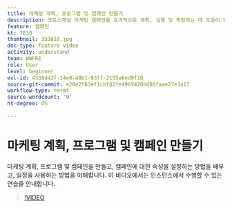 ```yaml
---
title: 마케팅 계획, 프로그램 및 캠페인 만들기
description: 크로스채널 마케팅 캠페인을 효과적으로 계획, 실행 및 측정하는 데 도움이 되는 Adobe Campaign의 주요 개념을 이해합니다.
feature: 캠페인
kt: 7830
thumbnail: 333810.jpg
doc-type: feature video
activity: understand
team: WWFRE
role: User
level: beginner
exl-id: 4338d42f-14e0-48b1-93ff-2155e6ed9f10
source-git-commit: e28e2f83ef1cbf82fe4969420bd80faae27e3a17
workflow-type: tm+mt
source-wordcount: '0'
ht-degree: 0%

---
```


# 마케팅 계획, 프로그램 및 캠페인 만들기

마케팅 계획, 프로그램 및 캠페인을 만들고, 캠페인에 대한 속성을 설정하는 방법을 배우고, 일정을 사용하는 방법을 이해합니다.
이 비디오에서는 인스턴스에서 수행할 수 있는 연습을 안내합니다.

>[!VIDEO](https://video.tv.adobe.com/v/333810?quality=12)

